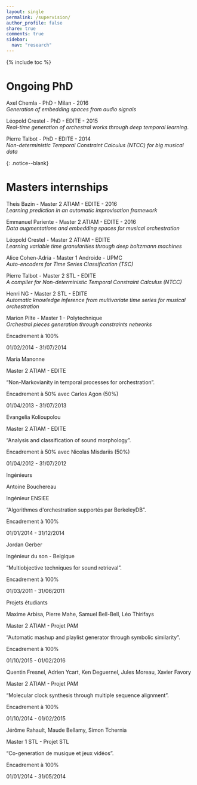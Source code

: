 ```yaml
---
layout: single
permalink: /supervision/
author_profile: false
share: true
comments: true
sidebar:
  nav: "research"
---
```


{% include toc %}

# Ongoing PhD

<div markdown = "1">

Axel Chemla - PhD - Milan - 2016  
*Generation of embedding spaces from audio signals*

Léopold Crestel - PhD - EDITE - 2015  
*Real-time generation of orchestral works through deep temporal learning*.

Pierre Talbot - PhD - EDITE - 2014  
*Non-deterministic Temporal Constraint Calculus (NTCC) for big musical data*

</div>{: .notice--blank}

# Masters internships

Theis Bazin - Master 2 ATIAM - EDITE - 2016  
*Learning prediction in an automatic improvisation framework*

Emmanuel Pariente - Master 2 ATIAM - EDITE - 2016  
*Data augmentations and embedding spaces for musical orchestration*

Léopold Crestel - Master 2 ATIAM - EDITE  
*Learning variable time granularities through deep boltzmann machines*

Alice Cohen-Adria - Master 1 Androide - UPMC  
*Auto-encoders for Time Series Classification (TSC)*

Pierre Talbot - Master 2 STL - EDITE  
*A compiler for Non-deterministic Temporal Constraint Calculus (NTCC)*

Henri NG - Master 2 STL - EDITE  
*Automatic knowledge inference from multivariate time series for musical orchestration*

Marion Pilte - Master 1 - Polytechnique  
*Orchestral pieces generation through constraints networks*

Encadrement à 100%

01/02/2014 - 31/07/2014

Maria Manonne

Master 2 ATIAM - EDITE

“Non-Markovianity in temporal processes for orchestration”.

Encadrement à 50% avec Carlos Agon (50%)

01/04/2013 - 31/07/2013

Evangelia Kolioupolou

Master 2 ATIAM - EDITE

“Analysis and classification of sound morphology”.

Encadrement à 50% avec Nicolas Misdariis (50%)

01/04/2012 - 31/07/2012

Ingénieurs

Antoine Bouchereau

Ingénieur ENSIEE

“Algorithmes d'orchestration supportés par BerkeleyDB”.

Encadrement à 100%

01/01/2014 - 31/12/2014

Jordan Gerber

Ingénieur du son - Belgique

“Multiobjective techniques for sound retrieval”.

Encadrement à 100%

01/03/2011 - 31/06/2011

Projets étudiants

Maxime Arbisa, Pierre Mahe, Samuel Bell-Bell, Léo Thirifays

Master 2 ATIAM - Projet PAM

“Automatic mashup and playlist generator through symbolic similarity”.

Encadrement à 100%

01/10/2015 - 01/02/2016

Quentin Fresnel, Adrien Ycart, Ken Deguernel, Jules Moreau, Xavier Favory

Master 2 ATIAM - Projet PAM

“Molecular clock synthesis through multiple sequence alignment”.

Encadrement à 100%

01/10/2014 - 01/02/2015

Jérôme Rahault, Maude Bellamy, Simon Tchernia

Master 1 STL - Projet STL

“Co-generation de musique et jeux vidéos”.

Encadrement à 100%

01/01/2014 - 31/05/2014
